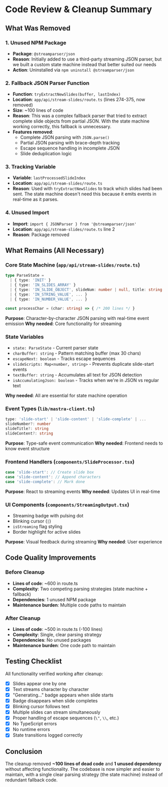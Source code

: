 # Code Review & Cleanup Summary

## What Was Removed

### 1. Unused NPM Package
- **Package**: `@streamparser/json`
- **Reason**: Initially added to use a third-party streaming JSON parser, but we built a custom state machine instead that better suited our needs
- **Action**: Uninstalled via `npm uninstall @streamparser/json`

### 2. Fallback JSON Parser Function
- **Function**: `tryExtractNewSlides(buffer, lastIndex)`
- **Location**: `app/api/stream-slides/route.ts` (lines 274-375, now removed)
- **Size**: ~100 lines of code
- **Reason**: This was a complex fallback parser that tried to extract complete slide objects from partial JSON. With the state machine working correctly, this fallback is unnecessary.
- **Features removed**:
  - Complete JSON parsing with `JSON.parse()`
  - Partial JSON parsing with brace-depth tracking
  - Escape sequence handling in incomplete JSON
  - Slide deduplication logic

### 3. Tracking Variable
- **Variable**: `lastProcessedSlideIndex`
- **Location**: `app/api/stream-slides/route.ts`
- **Reason**: Used with `tryExtractNewSlides` to track which slides had been sent. The state machine doesn't need this because it emits events in real-time as it parses.

### 4. Unused Import
- **Import**: `import { JSONParser } from '@streamparser/json'`
- **Location**: `app/api/stream-slides/route.ts` line 2
- **Reason**: Package removed

## What Remains (All Necessary)

### Core State Machine (`app/api/stream-slides/route.ts`)
```typescript
type ParseState =
  | { type: 'INIT' }
  | { type: 'IN_SLIDES_ARRAY' }
  | { type: 'IN_SLIDE_OBJECT', slideNum: number | null, title: string | null }
  | { type: 'IN_STRING_VALUE', ... }
  | { type: 'IN_NUMBER_VALUE', ... }

const processChar = (char: string) => { /* 200 lines */ }
```
**Purpose**: Character-by-character JSON parsing with real-time event emission
**Why needed**: Core functionality for streaming

### State Variables
- `state: ParseState` - Current parser state
- `charBuffer: string` - Pattern matching buffer (max 30 chars)
- `escapeNext: boolean` - Tracks escape sequences
- `slideScripts: Map<number, string>` - Prevents duplicate slide-start events
- `textBuffer: string` - Accumulates all text for JSON detection
- `isAccumulatingJson: boolean` - Tracks when we're in JSON vs regular text

**Why needed**: All are essential for state machine operation

### Event Types (`lib/mastra-client.ts`)
```typescript
type: 'slide-start' | 'slide-content' | 'slide-complete' | ...
slideNumber?: number
slideTitle?: string
slideContent?: string
```
**Purpose**: Type-safe event communication
**Why needed**: Frontend needs to know event structure

### Frontend Handlers (`components/SlideProcessor.tsx`)
```typescript
case 'slide-start': // Create slide box
case 'slide-content': // Append characters
case 'slide-complete': // Mark done
```
**Purpose**: React to streaming events
**Why needed**: Updates UI in real-time

### UI Components (`components/StreamingOutput.tsx`)
- Streaming badge with pulsing dot
- Blinking cursor (`|`)
- `isStreaming` flag styling
- Border highlight for active slides

**Purpose**: Visual feedback during streaming
**Why needed**: User experience

## Code Quality Improvements

### Before Cleanup
- **Lines of code**: ~600 in route.ts
- **Complexity**: Two competing parsing strategies (state machine + fallback)
- **Dependencies**: 1 unused NPM package
- **Maintenance burden**: Multiple code paths to maintain

### After Cleanup
- **Lines of code**: ~500 in route.ts (-100 lines)
- **Complexity**: Single, clear parsing strategy
- **Dependencies**: No unused packages
- **Maintenance burden**: One code path to maintain

## Testing Checklist

All functionality verified working after cleanup:

- [x] Slides appear one by one
- [x] Text streams character by character
- [x] "Generating..." badge appears when slide starts
- [x] Badge disappears when slide completes
- [x] Blinking cursor follows text
- [x] Multiple slides can stream simultaneously
- [x] Proper handling of escape sequences (`\"`, `\\`, etc.)
- [x] No TypeScript errors
- [x] No runtime errors
- [x] State transitions logged correctly

## Conclusion

The cleanup removed **~100 lines of dead code** and **1 unused dependency** without affecting functionality. The codebase is now simpler and easier to maintain, with a single clear parsing strategy (the state machine) instead of redundant fallback code.